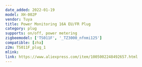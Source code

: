 ```yaml
---
date_added: 2022-01-19
model: XH-002P
vendor: Tuya
title: Power Monitoring 16A EU/FR Plug 
category: plug
supports: on/off, power metering
zigbeemodel: ['TS011F', '_TZ3000_nfnmi125']
compatible: [zha]
z2m: TS011F_plug_1
mlink: 
link: https://www.aliexpress.com/item/1005002248492657.html
---
```


